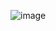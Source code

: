 ![image](https://user-images.githubusercontent.com/37383368/138626003-21939db5-5d91-423e-9b95-10e70b5e3e42.png)
